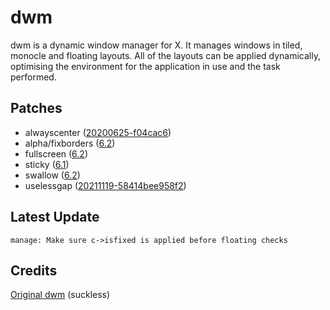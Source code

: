 # dwm
dwm is a dynamic window manager for X. It manages windows in tiled, monocle and floating layouts. All of the layouts can be applied dynamically, optimising the environment for the application in use and the task performed.

## Patches
- alwayscenter ([20200625-f04cac6](https://dwm.suckless.org/patches/alwayscenter/dwm-alwayscenter-20200625-f04cac6.diff))
- alpha/fixborders ([6.2](https://dwm.suckless.org/patches/alpha/dwm-fixborders-6.2.diff))
- fullscreen ([6.2](https://dwm.suckless.org/patches/fullscreen/dwm-fullscreen-6.2.diff))
- sticky ([6.1](https://dwm.suckless.org/patches/sticky/dwm-sticky-6.1.diff))
- swallow ([6.2](https://dwm.suckless.org/patches/swallow/dwm-swallow-6.2.diff))
- uselessgap ([20211119-58414bee958f2](https://dwm.suckless.org/patches/uselessgap/dwm-uselessgap-20211119-58414bee958f2.diff))

## Latest Update
`manage: Make sure c->isfixed is applied before floating checks`

## Credits
[Original dwm](https://dwm.suckless.org) (suckless)

